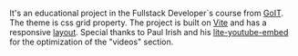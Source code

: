 It's an educational project in the Fullstack Developer`s course from [GoIT](https://html-m-lp-ua.goit.global/).
The theme is css grid property.
The project is built on [Vite](https://vitejs.dev) and has a responsive [layout](https://www.figma.com/file/3DeLKaPDewHZeMRYaoU28o/Grids?type=design&mode=design&t=z602iCJ8mNMfG06z-0).
Special thanks to Paul Irish and his [lite-youtube-embed](https://github.com/paulirish/lite-youtube-embed) for the optimization of the "videos" section.

